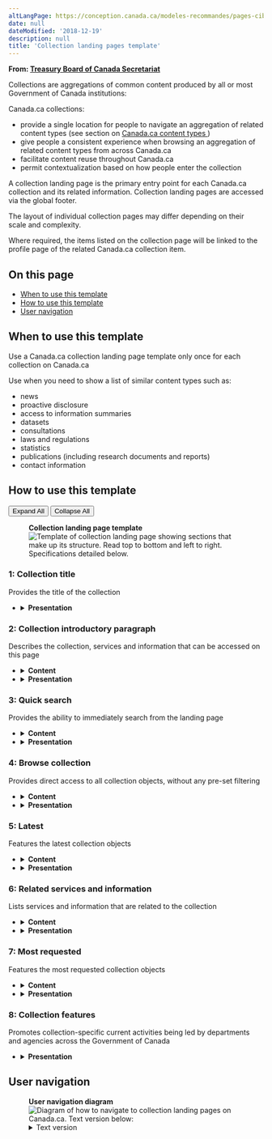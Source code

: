 ```yaml
---
altLangPage: https://conception.canada.ca/modeles-recommandes/pages-cibles-collections.html
date: null
dateModified: '2018-12-19'
description: null
title: 'Collection landing pages template'
---
```



<div>
 <p class="gc-byline">
  <strong>
   From:
   <a href="https://www.canada.ca/en/treasury-board-secretariat.html">
    Treasury Board of Canada Secretariat
   </a>
  </strong>
 </p>
 <section>
  <p>
   Collections are aggregations of common content produced by all or most Government of Canada institutions:
  </p>
  <p>
   Canada.ca collections:
  </p>
  <ul>
   <li>
    provide a single location for people to navigate an aggregation of related content types (see section on
    <a href="{{ site.url }}/architecture/content-types.html">
     Canada.ca content types
    </a>
    )
   </li>
   <li>
    give people a consistent experience when browsing an aggregation of related content types from across Canada.ca
   </li>
   <li>
    facilitate content reuse throughout Canada.ca
   </li>
   <li>
    permit contextualization based on how people enter the collection
   </li>
  </ul>
  <p>
   A collection landing page is the primary entry point for each Canada.ca collection and its related information. Collection landing pages are accessed via the global footer.
  </p>
  <p>
   The layout of individual collection pages may differ depending on their scale and complexity.
  </p>
  <p>
   Where required, the items listed on the collection page will be linked to the profile page of the related Canada.ca collection item.
  </p>
 </section>
 <section>
  <h2>
   On this page
  </h2>
  <ul>
   <li>
    <a href="#use">
     When to use this template
    </a>
   </li>
   <li>
    <a href="#specifications">
     How to use this template
    </a>
   </li>
   <li>
    <a href="#navigation">
     User navigation
    </a>
   </li>
  </ul>
 </section>
 <section>
  <h2 id="use">
   When to use this template
  </h2>
  <p>
   Use a Canada.ca collection landing page template only once for each collection on Canada.ca
  </p>
  <p>
   Use when you need to show a list of similar content types such as:
  </p>
  <ul>
   <li>
    news
   </li>
   <li>
    proactive disclosure
   </li>
   <li>
    access to information summaries
   </li>
   <li>
    datasets
   </li>
   <li>
    consultations
   </li>
   <li>
    laws and regulations
   </li>
   <li>
    statistics
   </li>
   <li>
    publications (including research documents and reports)
   </li>
   <li>
    contact information
   </li>
  </ul>
 </section>
 <section>
  <h2 id="specifications">
   How to use this template
  </h2>
  <div class="btn-group mrgn-bttm-sm">
   <button class="btn btn-default wb-toggle" data-toggle='{"selector": "details", "parent": "#template-elements", "type": "on"}' type="button">
    Expand All
   </button>
   <button class="btn btn-default wb-toggle" data-toggle='{"selector": "details", "parent": "#template-elements", "type": "off"}' type="button">
    Collapse All
   </button>
  </div>
  <div class="row">
   <div class="col-lg-6 pull-right">
    <figure class="mrgn-bttm-lg">
     <figcaption class="text-center">
      <b>
       Collection landing page template
      </b>
     </figcaption>
     <img alt="Template of collection landing page showing sections that make up its structure. Read top to bottom and left to right. Specifications detailed below." class="full-width" src="https://www.canada.ca/content//dam/tbs-sct/images/government-communications/canada-content-style-guide/collection-landing-page-eng.jpg"/>
    </figure>
   </div>
   <div class="col-lg-6 pull-left">
    <section id="template-elements">
     <section>
      <h3>
       1: Collection title
      </h3>
      <p>
       Provides the title of the collection
      </p>
      <ul class="list-unstyled">
       <li id="element2">
        <details class="mrgn-bttm-sm">
         <summary class="wb-toggle" data-toggle='{"print":"on"}'>
          <strong>
           Presentation
          </strong>
         </summary>
         <ul>
          <li>
           the collection title must be a unique H1
          </li>
          <li>
           must be the first component on the page
          </li>
         </ul>
        </details>
       </li>
      </ul>
     </section>
     <section>
      <h3>
       2: Collection introductory paragraph
      </h3>
      <p>
       Describes the collection, services and information that can be accessed on this page
      </p>
      <ul class="list-unstyled">
       <li id="element3">
        <details class="mrgn-bttm-sm">
         <summary class="wb-toggle" data-toggle='{"print":"on"}'>
          <strong>
           Content
          </strong>
         </summary>
         <ul>
          <li>
           provides an overview of the collection
          </li>
          <li>
           keep the text short and concise
          </li>
          <li>
           written for a grade 6-8 reading level
          </li>
         </ul>
        </details>
       </li>
       <li id="element4">
        <details class="mrgn-bttm-sm">
         <summary class="wb-toggle" data-toggle='{"print":"on"}'>
          <strong>
           Presentation
          </strong>
         </summary>
         <ul>
          <li>
           appears below the collection title
          </li>
         </ul>
        </details>
       </li>
      </ul>
     </section>
     <section>
      <h3>
       3: Quick search
      </h3>
      <p>
       Provides the ability to immediately search from the landing page
      </p>
      <ul class="list-unstyled">
       <li id="element5">
        <details class="mrgn-bttm-sm">
         <summary class="wb-toggle" data-toggle='{"print":"on"}'>
          <strong>
           Content
          </strong>
         </summary>
         <ul>
          <li>
           must be implemented using appropriate
           <abbr title="Web Experience Toolkit">
            WET
           </abbr>
           components
          </li>
         </ul>
        </details>
       </li>
       <li id="element6">
        <details class="mrgn-bttm-sm">
         <summary class="wb-toggle" data-toggle='{"print":"on"}'>
          <strong>
           Presentation
          </strong>
         </summary>
         <ul>
          <li>
           appears below the collection introductory paragraph
          </li>
          <li>
           heading is labelled “Find a [collection object]”
          </li>
         </ul>
        </details>
       </li>
      </ul>
     </section>
     <section>
      <h3>
       4: Browse collection
      </h3>
      <p>
       Provides direct access to all collection objects, without any pre-set filtering
      </p>
      <ul class="list-unstyled">
       <li id="element7">
        <details class="mrgn-bttm-sm">
         <summary class="wb-toggle" data-toggle='{"print":"on"}'>
          <strong>
           Content
          </strong>
         </summary>
         <ul>
          <li>
           provides unfiltered access to the collection’s faceted finder
          </li>
         </ul>
        </details>
       </li>
       <li id="element8">
        <details class="mrgn-bttm-sm">
         <summary class="wb-toggle" data-toggle='{"print":"on"}'>
          <strong>
           Presentation
          </strong>
         </summary>
         <ul>
          <li>
           appears below the quick search function
          </li>
          <li>
           heading is labelled “Browse [collection objects]”
          </li>
         </ul>
        </details>
       </li>
      </ul>
     </section>
     <section>
      <h3>
       5: Latest
      </h3>
      <p>
       Features the latest collection objects
      </p>
      <ul class="list-unstyled">
       <li id="element9">
        <details class="mrgn-bttm-sm">
         <summary class="wb-toggle" data-toggle='{"print":"on"}'>
          <strong>
           Content
          </strong>
         </summary>
         <ul>
          <li>
           lists the latest collection objects based upon the date they were added to the collection
          </li>
          <li>
           a minimum of 2 links is recommended
          </li>
          <li>
           a maximum of 7 links is allowed
          </li>
          <li>
           links to all collection objects sorted by date
          </li>
         </ul>
        </details>
       </li>
       <li id="element10">
        <details class="mrgn-bttm-sm">
         <summary class="wb-toggle" data-toggle='{"print":"on"}'>
          <strong>
           Presentation
          </strong>
         </summary>
         <ul>
          <li>
           appears to the right of the quick search function
          </li>
          <li>
           heading is labelled “Latest [collection objects]”
          </li>
         </ul>
        </details>
       </li>
      </ul>
     </section>
     <section>
      <h3>
       6: Related services and information
      </h3>
      <p>
       Lists services and information that are related to the collection
      </p>
      <ul class="list-unstyled">
       <li id="element11">
        <details class="mrgn-bttm-sm">
         <summary class="wb-toggle" data-toggle='{"print":"on"}'>
          <strong>
           Content
          </strong>
         </summary>
         <ul>
          <li>
           lists topics, services and information related to the collection
          </li>
          <li>
           services and information are prioritized based on page-view metrics and user-research
          </li>
          <li>
           a minimum of 6 items is recommended
          </li>
          <li>
           a maximum of 15 items is allowed
          </li>
          <li>
           the optimal character limit for hyperlinks is 45 characters (with spaces) for both official languages, but can extend to 75 characters (with spaces)
          </li>
          <li>
           the character limit for description text (doormat) is 120 characters (with spaces) in both official languages. Description text does not contain hyperlinked text
          </li>
         </ul>
        </details>
       </li>
       <li id="element12">
        <details class="mrgn-bttm-sm">
         <summary class="wb-toggle" data-toggle='{"print":"on"}'>
          <strong>
           Presentation
          </strong>
         </summary>
         <ul>
          <li>
           appears below “Browse [collection objects]”
          </li>
          <li>
           heading is labelled “Related services and information”
          </li>
          <li>
           priority sequencing is from left to right
          </li>
         </ul>
        </details>
       </li>
      </ul>
     </section>
     <section>
      <h3>
       7: Most requested
      </h3>
      <p>
       Features the most requested collection objects
      </p>
      <ul class="list-unstyled">
       <li id="element13">
        <details class="mrgn-bttm-sm">
         <summary class="wb-toggle" data-toggle='{"print":"on"}'>
          <strong>
           Content
          </strong>
         </summary>
         <ul>
          <li>
           use the
           <a href="../common-design-patterns/most-requested.html">
            Most requested
           </a>
           pattern
          </li>
         </ul>
        </details>
       </li>
       <li id="element14">
        <details class="mrgn-bttm-sm">
         <summary class="wb-toggle" data-toggle='{"print":"on"}'>
          <strong>
           Presentation
          </strong>
         </summary>
         <ul>
          <li>
           appears to the right of the quick search function
          </li>
          <li>
           the heading is labelled “Most requested [collection objects]”
          </li>
         </ul>
        </details>
       </li>
      </ul>
     </section>
     <section>
      <h3>
       8: Collection features
      </h3>
      <p>
       Promotes collection-specific current activities being led by departments and agencies across the Government  of Canada
      </p>
      <ul class="list-unstyled">
       <li id="element16">
        <details class="mrgn-bttm-sm">
         <summary class="wb-toggle" data-toggle='{"print":"on"}'>
          <strong>
           Presentation
          </strong>
         </summary>
         <ul>
          <li>
           use the
           <a href="../common-design-patterns/feature-tiles.html">
            Context-specific features
           </a>
           pattern
          </li>
         </ul>
        </details>
       </li>
      </ul>
     </section>
    </section>
   </div>
  </div>
 </section>
 <section>
  <h2 id="navigation">
   User navigation
  </h2>
  <figure class="mrgn-bttm-lg">
   <figcaption class="text-center">
    <b>
     User navigation diagram
    </b>
   </figcaption>
   <img alt="Diagram of how to navigate to collection landing pages on Canada.ca. Text version below:" class="img-responsive center-block" src="https://www.canada.ca/content//dam/tbs-sct/images/government-communications/canada-content-style-guide/collections-pages-ia-eng.png"/>
   <details>
    <summary class="wb-toggle" data-toggle='{"print":"on"}'>
     Text version
    </summary>
    <p>
     Canada.ca collections are accessed through the global footer via a collections landing page for the particular collection.
    </p>
    <p>
     The primary organizing principle of a collection is a single content type or group of related content types. Collections allow for a minimum of 2 kinds of navigation through the content:
    </p>
    <ul>
     <li>
      Non-filtered – allowing people to view all items and then filter them through information architecture facets (for  example, themes, topics, institutions), as required.
     </li>
     <li>
      Pre-filtered – allowing people to view all items filtered by an information architecture facet and then remove or change the filter, as required.
     </li>
    </ul>
    <p>
     Non-filtered access to Canada.ca collections is promoted via links in the global footer. Pre-filtered access is contextual, for  example, via links from theme pages, topic pages or institutional profile pages.
    </p>
   </details>
  </figure>
 </section>
</div>


